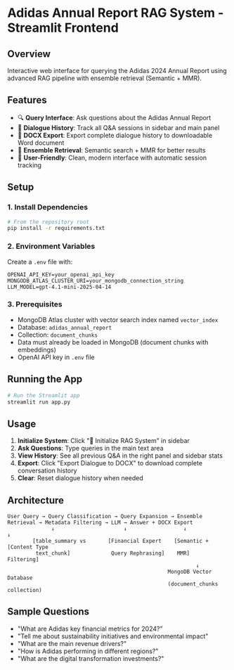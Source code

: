 # Adidas Annual Report RAG System - Streamlit Frontend

## Overview
Interactive web interface for querying the Adidas 2024 Annual Report using advanced RAG pipeline with ensemble retrieval (Semantic + MMR).

## Features
- 🔍 **Query Interface**: Ask questions about the Adidas Annual Report
- 📜 **Dialogue History**: Track all Q&A sessions in sidebar and main panel
- 📄 **DOCX Export**: Export complete dialogue history to downloadable Word document
- 🚀 **Ensemble Retrieval**: Semantic search + MMR for better results
- 👟 **User-Friendly**: Clean, modern interface with automatic session tracking

## Setup

### 1. Install Dependencies
```bash
# From the repository root
pip install -r requirements.txt
```

### 2. Environment Variables
Create a `.env` file with:
```
OPENAI_API_KEY=your_openai_api_key
MONGODB_ATLAS_CLUSTER_URI=your_mongodb_connection_string
LLM_MODEL=gpt-4.1-mini-2025-04-14
```

### 3. Prerequisites
- MongoDB Atlas cluster with vector search index named `vector_index`
- Database: `adidas_annual_report`
- Collection: `document_chunks`
- Data must already be loaded in MongoDB (document chunks with embeddings)
- OpenAI API key in `.env` file

## Running the App

```bash
# Run the Streamlit app
streamlit run app.py
```

## Usage

1. **Initialize System**: Click "🚀 Initialize RAG System" in sidebar
2. **Ask Questions**: Type queries in the main text area
3. **View History**: See all previous Q&A in the right panel and sidebar stats
4. **Export**: Click "Export Dialogue to DOCX" to download complete conversation history
5. **Clear**: Reset dialogue history when needed

## Architecture

```
User Query → Query Classification → Query Expansion → Ensemble Retrieval → Metadata Filtering → LLM → Answer + DOCX Export
              ↓                      ↓                  ↓                     ↓                    
        [table_summary vs       [Financial Expert    [Semantic +          [Content Type       
         text_chunk]             Query Rephrasing]    MMR]                 Filtering]          
                                                            ↓
                                                   MongoDB Vector Database
                                                   (document_chunks collection)
```

## Sample Questions
- "What are Adidas key financial metrics for 2024?"
- "Tell me about sustainability initiatives and environmental impact"
- "What are the main revenue drivers?"
- "How is Adidas performing in different regions?"
- "What are the digital transformation investments?" 
